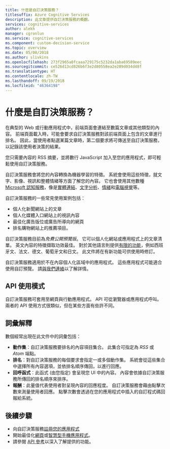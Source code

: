 ```yaml
---
title: 什麼是自訂決策服務？
titlesuffix: Azure Cognitive Services
description: 此文章提供自訂決策服務的概觀。
services: cognitive-services
author: alekh
manager: cgronlun
ms.service: cognitive-services
ms.component: custom-decision-service
ms.topic: overview
ms.date: 05/08/2018
ms.author: slivkins
ms.openlocfilehash: 273f2965a0fcaaa729175c5232da1aba69589eec
ms.sourcegitcommit: ce526d13cd826b6f3e2d80558ea2e289d034d48f
ms.translationtype: HT
ms.contentlocale: zh-TW
ms.lasthandoff: 09/19/2018
ms.locfileid: "46364198"
---
```

# <a name="what-is-custom-decision-service"></a>什麼是自訂決策服務？

在典型的 Web 或行動應用程式中，前端頁面會連結至數篇文章或其他類型的內容。 前端頁面載入時，可能會要求自訂決策服務對該前端頁面上包含的文章進行排名。 因此，當使用者點選某篇文章時，第二個要求將可傳送至自訂決策服務，以記錄該使用者決策的結果。

您只需要內容的 RSS 摘要，並將數行 JavaScript 加入至您的應用程式，即可輕鬆使用自訂決策服務。

自訂決策服務會將您的內容轉換為機器學習的特徵。 系統會使用這些特徵，就文字、影像、視訊和整體情緒等方面了解您的內容。 它也會使用其他數種 [Microsoft 認知服務](https://www.microsoft.com/cognitive-services)，像是[實體連結](../entitylinking/home.md)、[文字分析](../text-analytics/overview.md)、[情緒](../emotion/home.md)和[電腦視覺](../computer-vision/home.md)等。

自訂決策服務的一些常見使用案例包括：

* 個人化新聞網站上的文章
* 個人化媒體入口網站上的視訊內容
* 最佳化廣告版位或廣告所導向的網頁
* 排名購物網站上的推薦項目。

自訂決策服務目前為*免費公開預覽版*。 它可以個人化網站或應用程式上的文章清單。 英文內容的特徵擷取功效最佳。 對於其他語言則提供[有限的功能](../text-analytics/overview.md)，例如西班牙文、法文、德文、葡萄牙文和日文。 此文件將在有新功能可供使用時修訂。

自訂決策服務適用於不在內容個人化區域中的應用程式。 這些應用程式可能適合使用自訂預覽。 請[與我們連絡](https://azure.microsoft.com/overview/sales-number/)以了解詳情。

## <a name="api-usage-modes"></a>API 使用模式

自訂決策服務可套用至網頁與行動應用程式。 API 可從瀏覽器或應用程式呼叫。 兩者的 API 使用方式很類似，但在某些方面有些許不同。

## <a name="glossary-of-terms"></a>詞彙解釋

數個經常出現在此文件中的詞彙包括：

* **動作集**：自訂決策服務要排名的內容項目集合。 此集合可指定為 *RSS* 或 *Atom* 端點。
* **排名**：對自訂決策服務的每個要求會指定一或多個動作集。 系統會從這些集合中選擇所有內容選項，並依排名順序傳回，以進行回應。
* **回呼函式**：此函式 (由您指定) 會呈現您 UI 中的內容。 內容會依據自訂決策服務所傳回的排名順序來排序。
* **報酬**：此量值代表使用者對呈現內容的回應程度。 自訂決策服務會藉由點擊次數來測量使用者回應。 點擊次數會透過在您的應用程式中插入的自訂程式碼回報給系統。

## <a name="next-steps"></a>後續步驟

* 向自訂決策服務[註冊您的應用程式](custom-decision-service-get-started-register.md)
* 開始最佳化[網頁](custom-decision-service-get-started-browser.md)或[智慧型手機應用程式](custom-decision-service-get-started-app.md)。
* 請參閱 [API 參考](custom-decision-service-api-reference.md)以深入了解提供的功能。